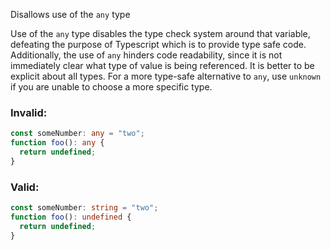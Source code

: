 Disallows use of the `any` type

Use of the `any` type disables the type check system around that variable,
defeating the purpose of Typescript which is to provide type safe code.
Additionally, the use of `any` hinders code readability, since it is not
immediately clear what type of value is being referenced. It is better to be
explicit about all types. For a more type-safe alternative to `any`, use
`unknown` if you are unable to choose a more specific type.

### Invalid:

```typescript
const someNumber: any = "two";
function foo(): any {
  return undefined;
}
```

### Valid:

```typescript
const someNumber: string = "two";
function foo(): undefined {
  return undefined;
}
```
